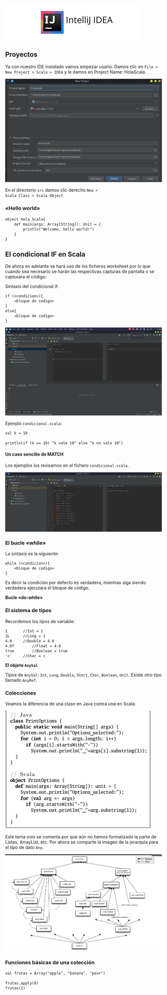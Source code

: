 ![](https://raw.githubusercontent.com/gabrielfernando01/scala/main/image/header_cond.jpeg)

## Proyectos

Ya con nuestro IDE instalado vamos empezar usarlo. Damos clic en <code>File > New Project > Scala > IDEA</code> y le damos en Project Name: HolaScala.

![](https://raw.githubusercontent.com/gabrielfernando01/scala/main/image/holaScala.png)

En el directorio <code>src</code> damos clic derecho <code>New > Scala Class > Scala Object</code>

### «Hello world»

```
object Hola Scala{
    def main(args: Array[String]): Unit = {
        println("Welcome, hello world!")
    }
}
```

## El condicional IF en Scala

De ahora en adelante se hará uso de los ficheros worksheet por lo que cuando sea necesario se harán las respectivas capturas de pantalla o se capturara el código:

Sintaxis del condicional if:

```
if (<condicion>){
    <bloque de codigo> 
}
else{
    <bloque de codigo>
}
```

![](https://raw.githubusercontent.com/gabrielfernando01/scala/main/condicionales/image/simple_if.png)

Ejemplo <code>condicional.scala</code>:

```
val k = 10

println(if (k == 10) "k vale 10" else "k no vale 10")
```

#### Un caso sencillo de MATCH

Los ejemplos los revisamos en el fichero <code>condicional.scala</code>. 

![](https://raw.githubusercontent.com/gabrielfernando01/scala/main/condicionales/image/match.png)

### El bucle «while»

La sintaxis es la siguiente:

```
while (<condicion>){
    <bloque de codigo>
}
```

Es decir la condición por defecto es verdadera, mientras siga siendo verdadera ejecutara el bloque de código.

**Bucle «do-while»**

### El sistema de tipos

Recordemos los tipos de variable:

```
1		//Int = 1
1L		//Long = 1
4.0		//Double = 4.0
4.0f		//Float = 4.0
true		//Boolean = true
'c'		//Char = c
```

**El objeto <code>AnyVal</code>**

Tipos de <code>AnyVal</code>: <code>Int</code>, <code>Long</code>, <code>Double</code>, <code>Short</code>, <code>Char</code>, <code>Boolean</code>, <code>Unit</code>. Existe otro tipo llamado <code>AnyRef</code>.

### Colecciones

Veamos la diferencia de una clase en Java contra una en Scala:

![](https://raw.githubusercontent.com/gabrielfernando01/scala/main/condicionales/image/versus.png)

Este tema solo se comenta por que aún no hemos formalizado la parte de Listas, ArrayList, etc. Por ahora se comparte la imagen de la jerarquía para el tipo de dato <code>Any</code>.

![](https://raw.githubusercontent.com/gabrielfernando01/scala/main/condicionales/image/hierarchy,png)

### Funciones básicas de una colección

```
val frutas = Array("apple", "banana", "pear")

frutas.apply(0)
frutas(1)
```

